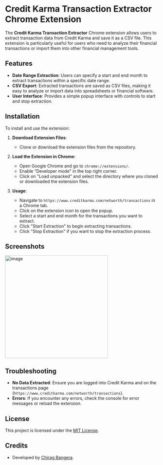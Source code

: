 # Credit Karma Transaction Extractor Chrome Extension

The **Credit Karma Transaction Extractor** Chrome extension allows users to extract transaction data from Credit Karma and save it as a CSV file. This extension is particularly useful for users who need to analyze their financial transactions or import them into other financial management tools.

## Features

- **Date Range Extraction**: Users can specify a start and end month to extract transactions within a specific date range.
- **CSV Export**: Extracted transactions are saved as CSV files, making it easy to analyze or import data into spreadsheets or financial software.
- **User Interface**: Provides a simple popup interface with controls to start and stop extraction.

## Installation

To install and use the extension:

1. **Download Extension Files**:
   - Clone or download the extension files from the repository.

2. **Load the Extension in Chrome**:
   - Open Google Chrome and go to `chrome://extensions/`.
   - Enable "Developer mode" in the top right corner.
   - Click on "Load unpacked" and select the directory where you cloned or downloaded the extension files.

3. **Usage**:
   - Navigate to `https://www.creditkarma.com/networth/transactions` in a Chrome tab.
   - Click on the extension icon to open the popup.
   - Select a start and end month for the transactions you want to extract.
   - Click "Start Extraction" to begin extracting transactions.
   - Click "Stop Extraction" if you want to stop the extraction process.

## Screenshots

<img width="338" alt="image" src="https://github.com/cbangera2/CreditKarmaExtractor/assets/18430740/881aae4c-ec2a-498e-b3fd-a64c88c4fb1f">

## Troubleshooting

- **No Data Extracted**: Ensure you are logged into Credit Karma and on the transactions page (`https://www.creditkarma.com/networth/transactions`).
- **Errors**: If you encounter any errors, check the console for error messages or reload the extension.

## License

This project is licensed under the [MIT License](LICENSE).

## Credits

- Developed by [Chirag Bangera](https://github.com/cbangera2).
